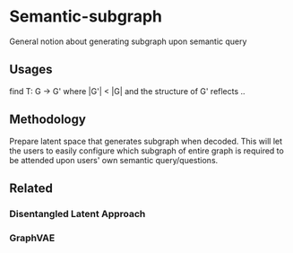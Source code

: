 # Semantic-subgraph
General notion about generating subgraph upon semantic query

## Usages
find T: G -> G' where |G'| < |G| and the structure of G' reflects ..

## Methodology
Prepare latent space that generates subgraph when decoded. This will let the users to easily configure which subgraph of entire graph is required to be attended upon users' own semantic query/questions.

## Related
### Disentangled Latent Approach
### GraphVAE
